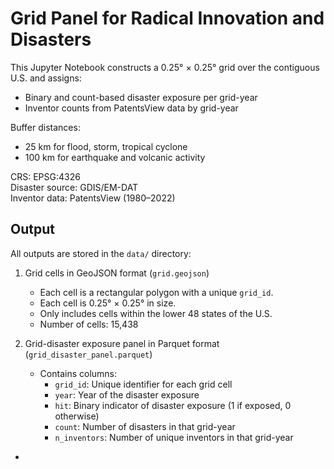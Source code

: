 # Grid Panel for Radical Innovation and Disasters

This Jupyter Notebook constructs a 0.25° × 0.25° grid over the contiguous U.S. and assigns:

- Binary and count-based disaster exposure per grid-year
- Inventor counts from PatentsView data by grid-year

Buffer distances:

- 25 km for flood, storm, tropical cyclone
- 100 km for earthquake and volcanic activity

CRS: EPSG:4326  
Disaster source: GDIS/EM-DAT  
Inventor data: PatentsView (1980–2022)

## Output

All outputs are stored in the `data/` directory:

1. Grid cells in GeoJSON format (`grid.geojson`)
    - Each cell is a rectangular polygon with a unique `grid_id`.
    - Each cell is 0.25° × 0.25° in size.
    - Only includes cells within the lower 48 states of the U.S.
    - Number of cells: 15,438

2. Grid-disaster exposure panel in Parquet format (`grid_disaster_panel.parquet`)
    - Contains columns:
        - `grid_id`: Unique identifier for each grid cell
        - `year`: Year of the disaster exposure
        - `hit`: Binary indicator of disaster exposure (1 if exposed, 0 otherwise)
        - `count`: Number of disasters in that grid-year
        - `n_inventors`: Number of unique inventors in that grid-year

- 
